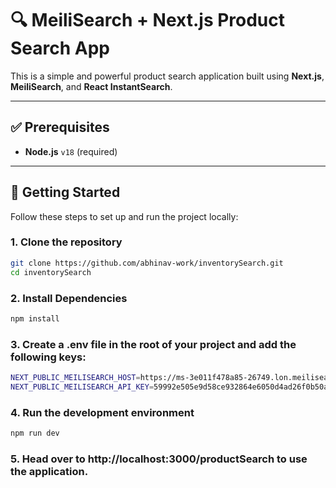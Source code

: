 # 🔍 MeiliSearch + Next.js Product Search App

This is a simple and powerful product search application built using **Next.js**, **MeiliSearch**, and **React InstantSearch**.

---

## ✅ Prerequisites

- **Node.js** `v18` (required)

---

## 🚀 Getting Started

Follow these steps to set up and run the project locally:

### 1. Clone the repository

```bash
git clone https://github.com/abhinav-work/inventorySearch.git
cd inventorySearch
```

### 2. Install Dependencies
```bash
npm install
```

### 3. Create a .env file in the root of your project and add the following keys:
```bash
NEXT_PUBLIC_MEILISEARCH_HOST=https://ms-3e011f478a85-26749.lon.meilisearch.io
NEXT_PUBLIC_MEILISEARCH_API_KEY=59992e505e9d58ce932864e6050d4ad26f0b50af
```

### 4. Run the development environment
```bash
npm run dev
```

### 5. Head over to http://localhost:3000/productSearch to use the application.
